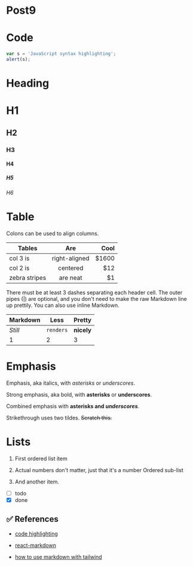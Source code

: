 # Post9

# Code

```javascript
var s = 'JavaScript syntax highlighting';
alert(s);
```

# Heading

# H1

## H2

### H3

#### H4

##### H5

###### H6

# Table

Colons can be used to align columns.

| Tables        |      Are      |  Cool |
| ------------- | :-----------: | ----: |
| col 3 is      | right-aligned | $1600 |
| col 2 is      |   centered    |   $12 |
| zebra stripes |   are neat    |    $1 |

There must be at least 3 dashes separating each header cell.
The outer pipes (|) are optional, and you don't need to make the
raw Markdown line up prettily. You can also use inline Markdown.

| Markdown | Less      | Pretty     |
| -------- | --------- | ---------- |
| _Still_  | `renders` | **nicely** |
| 1        | 2         | 3          |

# Emphasis

Emphasis, aka italics, with _asterisks_ or _underscores_.

Strong emphasis, aka bold, with **asterisks** or **underscores**.

Combined emphasis with **asterisks and _underscores_**.

Strikethrough uses two tildes. ~~Scratch this.~~

# Lists

1. First ordered list item

2. Actual numbers don't matter, just that it's a number
   Ordered sub-list
3. And another item.

- [ ] todo
- [x] done

## ✅ References

- [code highlighting](https://amirardalan.com/blog/syntax-highlight-code-in-markdown)

- [react-markdown](https://www.npmjs.com/package/react-markdown)
- [how to use markdown with tailwind](https://stackoverflow.com/questions/74607419/react-markdown-don%c2%b4t-render-markdown/74607475#74607475)

